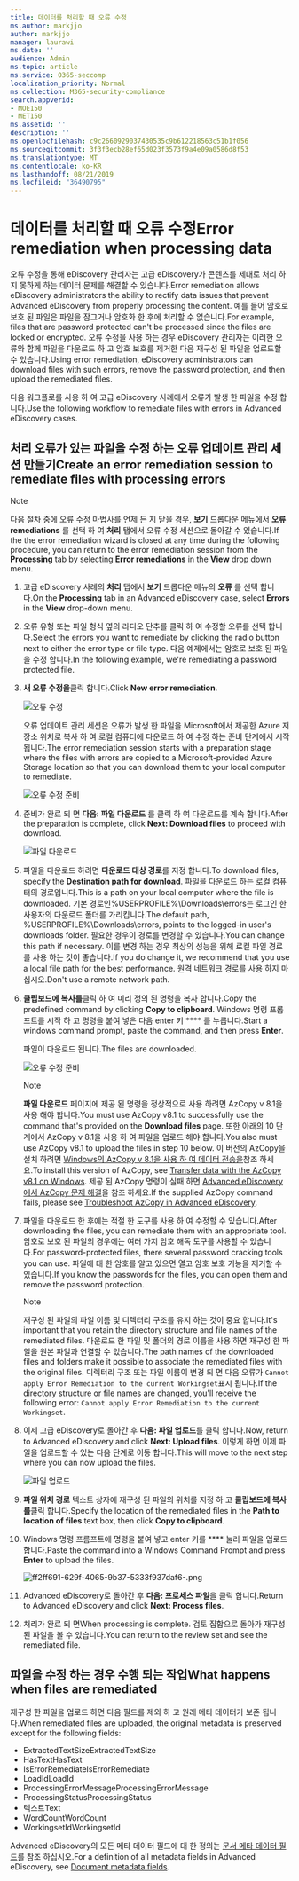```yaml
---
title: 데이터를 처리할 때 오류 수정
ms.author: markjjo
author: markjjo
manager: laurawi
ms.date: ''
audience: Admin
ms.topic: article
ms.service: O365-seccomp
localization_priority: Normal
ms.collection: M365-security-compliance
search.appverid:
- MOE150
- MET150
ms.assetid: ''
description: ''
ms.openlocfilehash: c9c2660929037430535c9b612218563c51b1f056
ms.sourcegitcommit: 3f3f3ecb28ef65d023f3573f9a4e09a0586d8f53
ms.translationtype: MT
ms.contentlocale: ko-KR
ms.lasthandoff: 08/21/2019
ms.locfileid: "36490795"
---
```

# <a name="error-remediation-when-processing-data"></a><span data-ttu-id="d2c67-102">데이터를 처리할 때 오류 수정</span><span class="sxs-lookup"><span data-stu-id="d2c67-102">Error remediation when processing data</span></span>

<span data-ttu-id="d2c67-103">오류 수정을 통해 eDiscovery 관리자는 고급 eDiscovery가 콘텐츠를 제대로 처리 하지 못하게 하는 데이터 문제를 해결할 수 있습니다.</span><span class="sxs-lookup"><span data-stu-id="d2c67-103">Error remediation allows eDiscovery administrators the ability to rectify data issues that prevent Advanced eDiscovery from properly processing the content.</span></span> <span data-ttu-id="d2c67-104">예를 들어 암호로 보호 된 파일은 파일을 잠그거나 암호화 한 후에 처리할 수 없습니다.</span><span class="sxs-lookup"><span data-stu-id="d2c67-104">For example, files that are password protected can't be processed since the files are locked or encrypted.</span></span> <span data-ttu-id="d2c67-105">오류 수정을 사용 하는 경우 eDiscovery 관리자는 이러한 오류와 함께 파일을 다운로드 하 고 암호 보호를 제거한 다음 재구성 된 파일을 업로드할 수 있습니다.</span><span class="sxs-lookup"><span data-stu-id="d2c67-105">Using error remediation, eDiscovery administrators can download files with such errors, remove the password protection, and then upload the remediated files.</span></span>

<span data-ttu-id="d2c67-106">다음 워크플로를 사용 하 여 고급 eDiscovery 사례에서 오류가 발생 한 파일을 수정 합니다.</span><span class="sxs-lookup"><span data-stu-id="d2c67-106">Use the following workflow to remediate files with errors in Advanced eDiscovery cases.</span></span>

## <a name="create-an-error-remediation-session-to-remediate-files-with-processing-errors"></a><span data-ttu-id="d2c67-107">처리 오류가 있는 파일을 수정 하는 오류 업데이트 관리 세션 만들기</span><span class="sxs-lookup"><span data-stu-id="d2c67-107">Create an error remediation session to remediate files with processing errors</span></span>

>[!NOTE]
><span data-ttu-id="d2c67-108">다음 절차 중에 오류 수정 마법사를 언제 든 지 닫을 경우, **보기** 드롭다운 메뉴에서 **오류 remediations** 를 선택 하 여 **처리** 탭에서 오류 수정 세션으로 돌아갈 수 있습니다.</span><span class="sxs-lookup"><span data-stu-id="d2c67-108">If the the error remediation wizard is closed at any time during the following procedure, you can return to the error remediation session from the **Processing** tab by selecting **Error remediations** in the **View** drop down menu.</span></span>

1. <span data-ttu-id="d2c67-109">고급 eDiscovery 사례의 **처리** 탭에서 **보기** 드롭다운 메뉴의 **오류** 를 선택 합니다.</span><span class="sxs-lookup"><span data-stu-id="d2c67-109">On the **Processing** tab in an Advanced eDiscovery case, select **Errors** in the **View** drop-down menu.</span></span>

2. <span data-ttu-id="d2c67-110">오류 유형 또는 파일 형식 옆의 라디오 단추를 클릭 하 여 수정할 오류를 선택 합니다.</span><span class="sxs-lookup"><span data-stu-id="d2c67-110">Select the errors you want to remediate by clicking the radio button next to either the error type or file type.</span></span>  <span data-ttu-id="d2c67-111">다음 예제에서는 암호로 보호 된 파일을 수정 합니다.</span><span class="sxs-lookup"><span data-stu-id="d2c67-111">In the following example, we're remediating a password protected file.</span></span>

3. <span data-ttu-id="d2c67-112">**새 오류 수정을**클릭 합니다.</span><span class="sxs-lookup"><span data-stu-id="d2c67-112">Click **New error remediation**.</span></span>

    ![오류 수정](../media/8c2faf1a-834b-44fc-b418-6a18aed8b81a.png)

    <span data-ttu-id="d2c67-114">오류 업데이트 관리 세션은 오류가 발생 한 파일을 Microsoft에서 제공한 Azure 저장소 위치로 복사 하 여 로컬 컴퓨터에 다운로드 하 여 수정 하는 준비 단계에서 시작 됩니다.</span><span class="sxs-lookup"><span data-stu-id="d2c67-114">The error remediation session starts with a preparation stage where the files with errors are copied to a Microsoft-provided Azure Storage location so that you can download them to your local computer to remediate.</span></span>

    ![오류 수정 준비](../media/390572ec-7012-47c4-a6b6-4cbb5649e8a8.png)

4. <span data-ttu-id="d2c67-116">준비가 완료 되 면 **다음: 파일 다운로드** 를 클릭 하 여 다운로드를 계속 합니다.</span><span class="sxs-lookup"><span data-stu-id="d2c67-116">After the preparation is complete, click **Next: Download files** to proceed with download.</span></span>

    ![파일 다운로드](../media/6ac04b09-8e13-414a-9e24-7c75ba586363.png)

5. <span data-ttu-id="d2c67-118">파일을 다운로드 하려면 **다운로드 대상 경로**를 지정 합니다.</span><span class="sxs-lookup"><span data-stu-id="d2c67-118">To download files, specify the **Destination path for download**.</span></span> <span data-ttu-id="d2c67-119">파일을 다운로드 하는 로컬 컴퓨터의 경로입니다.</span><span class="sxs-lookup"><span data-stu-id="d2c67-119">This is a path on your local computer where the file is downloaded.</span></span>  <span data-ttu-id="d2c67-120">기본 경로인%USERPROFILE%\Downloads\errors는 로그인 한 사용자의 다운로드 폴더를 가리킵니다.</span><span class="sxs-lookup"><span data-stu-id="d2c67-120">The default path, %USERPROFILE%\Downloads\errors, points to the logged-in user's downloads folder.</span></span> <span data-ttu-id="d2c67-121">필요한 경우이 경로를 변경할 수 있습니다.</span><span class="sxs-lookup"><span data-stu-id="d2c67-121">You can change this path if necessary.</span></span> <span data-ttu-id="d2c67-122">이를 변경 하는 경우 최상의 성능을 위해 로컬 파일 경로를 사용 하는 것이 좋습니다.</span><span class="sxs-lookup"><span data-stu-id="d2c67-122">If you do change it, we recommend that you use a local file path for the best performance.</span></span> <span data-ttu-id="d2c67-123">원격 네트워크 경로를 사용 하지 마십시오.</span><span class="sxs-lookup"><span data-stu-id="d2c67-123">Don't use a remote network path.</span></span>

6. <span data-ttu-id="d2c67-124">**클립보드에 복사를**클릭 하 여 미리 정의 된 명령을 복사 합니다.</span><span class="sxs-lookup"><span data-stu-id="d2c67-124">Copy the predefined command by clicking **Copy to clipboard**.</span></span> <span data-ttu-id="d2c67-125">Windows 명령 프롬프트를 시작 하 고 명령을 붙여 넣은 다음 enter 키 \*\*\*\* 를 누릅니다.</span><span class="sxs-lookup"><span data-stu-id="d2c67-125">Start a windows command prompt, paste the command, and then press **Enter**.</span></span>  

    <span data-ttu-id="d2c67-126">파일이 다운로드 됩니다.</span><span class="sxs-lookup"><span data-stu-id="d2c67-126">The files are downloaded.</span></span>

    ![오류 수정 준비](../media/f364ab4d-31c5-4375-b69f-650f694a2f69.png)

    > [!NOTE]
    > <span data-ttu-id="d2c67-128">**파일 다운로드** 페이지에 제공 된 명령을 정상적으로 사용 하려면 AzCopy v 8.1을 사용 해야 합니다.</span><span class="sxs-lookup"><span data-stu-id="d2c67-128">You must use AzCopy v8.1 to successfully use the command that's provided on the **Download files** page.</span></span> <span data-ttu-id="d2c67-129">또한 아래의 10 단계에서 AzCopy v 8.1을 사용 하 여 파일을 업로드 해야 합니다.</span><span class="sxs-lookup"><span data-stu-id="d2c67-129">You also must use AzCopy v8.1 to upload the files in step 10 below.</span></span> <span data-ttu-id="d2c67-130">이 버전의 AzCopy을 설치 하려면 [Windows의 AzCopy v 8.1을 사용 하 여 데이터 전송을](https://docs.microsoft.com/previous-versions/azure/storage/storage-use-azcopy)참조 하세요.</span><span class="sxs-lookup"><span data-stu-id="d2c67-130">To install this version of AzCopy, see [Transfer data with the AzCopy v8.1 on Windows](https://docs.microsoft.com/previous-versions/azure/storage/storage-use-azcopy).</span></span> <span data-ttu-id="d2c67-131">제공 된 AzCopy 명령이 실패 하면 [Advanced eDiscovery에서 AzCopy 문제 해결](troubleshooting-azcopy.md)을 참조 하세요.</span><span class="sxs-lookup"><span data-stu-id="d2c67-131">If the supplied AzCopy command fails, please see [Troubleshoot AzCopy in Advanced eDiscovery](troubleshooting-azcopy.md).</span></span>

7. <span data-ttu-id="d2c67-132">파일을 다운로드 한 후에는 적절 한 도구를 사용 하 여 수정할 수 있습니다.</span><span class="sxs-lookup"><span data-stu-id="d2c67-132">After downloading the files, you can remediate them with an appropriate tool.</span></span> <span data-ttu-id="d2c67-133">암호로 보호 된 파일의 경우에는 여러 가지 암호 해독 도구를 사용할 수 있습니다.</span><span class="sxs-lookup"><span data-stu-id="d2c67-133">For password-protected files, there several password cracking tools you can use.</span></span> <span data-ttu-id="d2c67-134">파일에 대 한 암호를 알고 있으면 열고 암호 보호 기능을 제거할 수 있습니다.</span><span class="sxs-lookup"><span data-stu-id="d2c67-134">If you know the passwords for the files, you can open them and remove the password protection.</span></span>
    > [!NOTE]
    > <span data-ttu-id="d2c67-135">재구성 된 파일의 파일 이름 및 디렉터리 구조를 유지 하는 것이 중요 합니다.</span><span class="sxs-lookup"><span data-stu-id="d2c67-135">It's important that you retain the directory structure and file names of the remediated files.</span></span> <span data-ttu-id="d2c67-136">다운로드 한 파일 및 폴더의 경로 이름을 사용 하면 재구성 한 파일을 원본 파일과 연결할 수 있습니다.</span><span class="sxs-lookup"><span data-stu-id="d2c67-136">The path names of the downloaded files and folders make it possible to associate the remediated files with the original files.</span></span>  <span data-ttu-id="d2c67-137">디렉터리 구조 또는 파일 이름이 변경 되 면 다음 오류가 `Cannot apply Error Remediation to the current Workingset`표시 됩니다.</span><span class="sxs-lookup"><span data-stu-id="d2c67-137">If the directory structure or file names are changed, you'll receive the following error: `Cannot apply Error Remediation to the current Workingset`.</span></span>

8. <span data-ttu-id="d2c67-138">이제 고급 eDiscovery로 돌아간 후 **다음: 파일 업로드**를 클릭 합니다.</span><span class="sxs-lookup"><span data-stu-id="d2c67-138">Now, return to Advanced eDiscovery and click **Next: Upload files**.</span></span>  <span data-ttu-id="d2c67-139">이렇게 하면 이제 파일을 업로드할 수 있는 다음 단계로 이동 합니다.</span><span class="sxs-lookup"><span data-stu-id="d2c67-139">This will move to the next step where you can now upload the files.</span></span>

    ![파일 업로드](../media/af3d8617-1bab-4ecd-8de0-22e53acba240.png)

9. <span data-ttu-id="d2c67-141">**파일 위치 경로** 텍스트 상자에 재구성 된 파일의 위치를 지정 하 고 **클립보드에 복사를**클릭 합니다.</span><span class="sxs-lookup"><span data-stu-id="d2c67-141">Specify the location of the remediated files in the **Path to location of files** text box, then click **Copy to clipboard**.</span></span>

10. <span data-ttu-id="d2c67-142">Windows 명령 프롬프트에 명령을 붙여 넣고 enter 키를 \*\*\*\* 눌러 파일을 업로드 합니다.</span><span class="sxs-lookup"><span data-stu-id="d2c67-142">Paste the command into a Windows Command Prompt and press **Enter** to upload the files.</span></span>

    ![ff2ff691-629f-4065-9b37-5333f937daf6-.png](../media/ff2ff691-629f-4065-9b37-5333f937daf6.png)

11. <span data-ttu-id="d2c67-144">Advanced eDiscovery로 돌아간 후 **다음: 프로세스 파일**을 클릭 합니다.</span><span class="sxs-lookup"><span data-stu-id="d2c67-144">Return to Advanced eDiscovery and click **Next: Process files**.</span></span>

12. <span data-ttu-id="d2c67-145">처리가 완료 되 면</span><span class="sxs-lookup"><span data-stu-id="d2c67-145">When processing is complete.</span></span> <span data-ttu-id="d2c67-146">검토 집합으로 돌아가 재구성 된 파일을 볼 수 있습니다.</span><span class="sxs-lookup"><span data-stu-id="d2c67-146">You can return to the review set and see the remediated file.</span></span>

## <a name="what-happens-when-files-are-remediated"></a><span data-ttu-id="d2c67-147">파일을 수정 하는 경우 수행 되는 작업</span><span class="sxs-lookup"><span data-stu-id="d2c67-147">What happens when files are remediated</span></span>

<span data-ttu-id="d2c67-148">재구성 한 파일을 업로드 하면 다음 필드를 제외 하 고 원래 메타 데이터가 보존 됩니다.</span><span class="sxs-lookup"><span data-stu-id="d2c67-148">When remediated files are uploaded, the original metadata is preserved except for the following fields:</span></span> 

- <span data-ttu-id="d2c67-149">ExtractedTextSize</span><span class="sxs-lookup"><span data-stu-id="d2c67-149">ExtractedTextSize</span></span>
- <span data-ttu-id="d2c67-150">HasText</span><span class="sxs-lookup"><span data-stu-id="d2c67-150">HasText</span></span>
- <span data-ttu-id="d2c67-151">IsErrorRemediate</span><span class="sxs-lookup"><span data-stu-id="d2c67-151">IsErrorRemediate</span></span>
- <span data-ttu-id="d2c67-152">LoadId</span><span class="sxs-lookup"><span data-stu-id="d2c67-152">LoadId</span></span>
- <span data-ttu-id="d2c67-153">ProcessingErrorMessage</span><span class="sxs-lookup"><span data-stu-id="d2c67-153">ProcessingErrorMessage</span></span>
- <span data-ttu-id="d2c67-154">ProcessingStatus</span><span class="sxs-lookup"><span data-stu-id="d2c67-154">ProcessingStatus</span></span>
- <span data-ttu-id="d2c67-155">텍스트</span><span class="sxs-lookup"><span data-stu-id="d2c67-155">Text</span></span>
- <span data-ttu-id="d2c67-156">WordCount</span><span class="sxs-lookup"><span data-stu-id="d2c67-156">WordCount</span></span>
- <span data-ttu-id="d2c67-157">WorkingsetId</span><span class="sxs-lookup"><span data-stu-id="d2c67-157">WorkingsetId</span></span>

<span data-ttu-id="d2c67-158">Advanced eDiscovery의 모든 메타 데이터 필드에 대 한 정의는 [문서 메타 데이터 필드](document-metadata-fields.md)를 참조 하십시오.</span><span class="sxs-lookup"><span data-stu-id="d2c67-158">For a definition of all metadata fields in Advanced eDiscovery, see [Document metadata fields](document-metadata-fields.md).</span></span>
